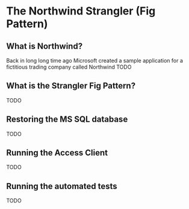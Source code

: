 # The Northwind Strangler (Fig Pattern)

## What is Northwind?
Back in long long time ago Microsoft created a sample application for a fictitious trading company called Northwind
TODO
## What is the Strangler Fig Pattern?
TODO
## Restoring the MS SQL database
TODO
## Running the Access Client
TODO
## Running the automated tests
TODO